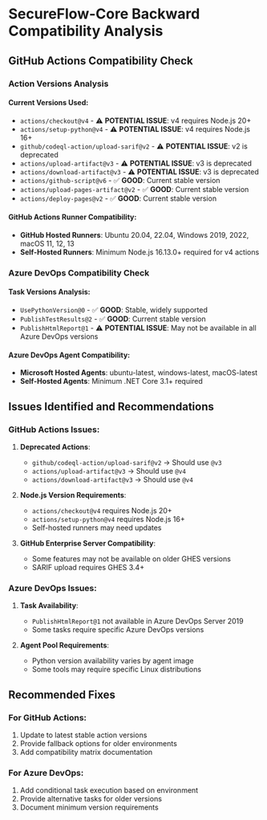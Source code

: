 # SecureFlow-Core Backward Compatibility Analysis

## GitHub Actions Compatibility Check

### Action Versions Analysis

#### Current Versions Used:
- `actions/checkout@v4` - ⚠️ **POTENTIAL ISSUE**: v4 requires Node.js 20+
- `actions/setup-python@v4` - ⚠️ **POTENTIAL ISSUE**: v4 requires Node.js 16+
- `github/codeql-action/upload-sarif@v2` - ⚠️ **POTENTIAL ISSUE**: v2 is deprecated
- `actions/upload-artifact@v3` - ⚠️ **POTENTIAL ISSUE**: v3 is deprecated
- `actions/download-artifact@v3` - ⚠️ **POTENTIAL ISSUE**: v3 is deprecated
- `actions/github-script@v6` - ✅ **GOOD**: Current stable version
- `actions/upload-pages-artifact@v2` - ✅ **GOOD**: Current stable version
- `actions/deploy-pages@v2` - ✅ **GOOD**: Current stable version

#### GitHub Actions Runner Compatibility:
- **GitHub Hosted Runners**: Ubuntu 20.04, 22.04, Windows 2019, 2022, macOS 11, 12, 13
- **Self-Hosted Runners**: Minimum Node.js 16.13.0+ required for v4 actions

### Azure DevOps Compatibility Check

#### Task Versions Analysis:
- `UsePythonVersion@0` - ✅ **GOOD**: Stable, widely supported
- `PublishTestResults@2` - ✅ **GOOD**: Current stable version
- `PublishHtmlReport@1` - ⚠️ **POTENTIAL ISSUE**: May not be available in all Azure DevOps versions

#### Azure DevOps Agent Compatibility:
- **Microsoft Hosted Agents**: ubuntu-latest, windows-latest, macOS-latest
- **Self-Hosted Agents**: Minimum .NET Core 3.1+ required

## Issues Identified and Recommendations

### GitHub Actions Issues:

1. **Deprecated Actions**: 
   - `github/codeql-action/upload-sarif@v2` → Should use `@v3`
   - `actions/upload-artifact@v3` → Should use `@v4`
   - `actions/download-artifact@v3` → Should use `@v4`

2. **Node.js Version Requirements**:
   - `actions/checkout@v4` requires Node.js 20+
   - `actions/setup-python@v4` requires Node.js 16+
   - Self-hosted runners may need updates

3. **GitHub Enterprise Server Compatibility**:
   - Some features may not be available on older GHES versions
   - SARIF upload requires GHES 3.4+

### Azure DevOps Issues:

1. **Task Availability**:
   - `PublishHtmlReport@1` not available in Azure DevOps Server 2019
   - Some tasks require specific Azure DevOps versions

2. **Agent Pool Requirements**:
   - Python version availability varies by agent image
   - Some tools may require specific Linux distributions

## Recommended Fixes

### For GitHub Actions:
1. Update to latest stable action versions
2. Provide fallback options for older environments
3. Add compatibility matrix documentation

### For Azure DevOps:
1. Add conditional task execution based on environment
2. Provide alternative tasks for older versions
3. Document minimum version requirements
